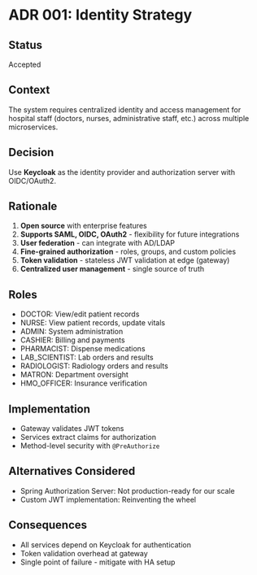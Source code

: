 # ADR 001: Identity Strategy

## Status
Accepted

## Context
The system requires centralized identity and access management for hospital staff (doctors, nurses, administrative staff, etc.) across multiple microservices.

## Decision
Use **Keycloak** as the identity provider and authorization server with OIDC/OAuth2.

## Rationale
1. **Open source** with enterprise features
2. **Supports SAML, OIDC, OAuth2** - flexibility for future integrations
3. **User federation** - can integrate with AD/LDAP
4. **Fine-grained authorization** - roles, groups, and custom policies
5. **Token validation** - stateless JWT validation at edge (gateway)
6. **Centralized user management** - single source of truth

## Roles
- DOCTOR: View/edit patient records
- NURSE: View patient records, update vitals
- ADMIN: System administration
- CASHIER: Billing and payments
- PHARMACIST: Dispense medications
- LAB_SCIENTIST: Lab orders and results
- RADIOLOGIST: Radiology orders and results
- MATRON: Department oversight
- HMO_OFFICER: Insurance verification

## Implementation
- Gateway validates JWT tokens
- Services extract claims for authorization
- Method-level security with `@PreAuthorize`

## Alternatives Considered
- Spring Authorization Server: Not production-ready for our scale
- Custom JWT implementation: Reinventing the wheel

## Consequences
- All services depend on Keycloak for authentication
- Token validation overhead at gateway
- Single point of failure - mitigate with HA setup

